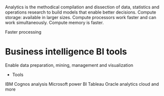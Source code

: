 Analytics is the methodical compilation and dissection of data, statistics and operations research to build models that enable better decisions.
Compute storage: available in larger sizes.
Compute processors work faster and can work simultaneously.
Compute memory is faster.

Faster processing

# Business intelligence BI tools

Enable data preparation, mining, management and visualization

- Tools

IBM Cognos analysis 
Microsoft power BI
Tableau
Oracle analytics cloud
and more
